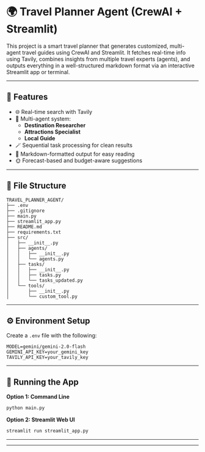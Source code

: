 # 🌍 Travel Planner Agent (CrewAI + Streamlit)

This project is a smart travel planner that generates customized, multi-agent travel guides using CrewAI and Streamlit. It fetches real-time info using Tavily, combines insights from multiple travel experts (agents), and outputs everything in a well-structured markdown format via an interactive Streamlit app or terminal.

---

## 🧳 Features

- 🌐 Real-time search with Tavily
- 🧠 Multi-agent system:
  - **Destination Researcher**
  - **Attractions Specialist**
  - **Local Guide**
- 🪄 Sequential task processing for clean results
- 📄 Markdown-formatted output for easy reading
- 🌞 Forecast-based and budget-aware suggestions

---

## 📂 File Structure

```
TRAVEL_PLANNER_AGENT/
├── .env
├── .gitignore
├── main.py
├── streamlit_app.py
├── README.md
├── requirements.txt
├── src/
│   ├── __init__.py
│   ├── agents/
│   │   ├── __init__.py
│   │   └── agents.py
│   ├── tasks/
│   │   ├── __init__.py
│   │   ├── tasks.py
│   │   └── tasks_updated.py
│   └── tools/
│       ├── __init__.py
│       └── custom_tool.py

```

---

## ⚙️ Environment Setup

Create a `.env` file with the following:

```env
MODEL=gemini/gemini-2.0-flash
GEMINI_API_KEY=your_gemini_key
TAVILY_API_KEY=your_tavily_key
```

---

## 🚀 Running the App

**Option 1: Command Line**

```bash
python main.py
```

**Option 2: Streamlit Web UI**

```bash
streamlit run streamlit_app.py
```

---


---

